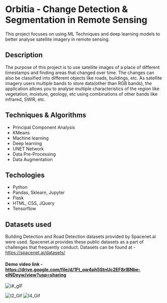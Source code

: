 
# Orbitia - Change Detection & Segmentation in Remote Sensing
This project focuses on using ML Techniques and deep learning models to better analyse satellite imagery in remote sensing.

## Description
The purpose of this project is to use satellite images of a place of different timestamps and finding areas that changed over time.
The changes can also be classified into different objects like roads, buildings, etc. As satellite imagery users multiple bands
to store data(other than RGB bands), the application allows you to analyse multiple characteristics of the region like vegetation, moisture,
geology, etc using combinations of other bands like infrared, SWIR, etc.

## Techniques & Algorithms
- Principal Component Analysis
- KMeans
- Machine learning
- Deep learning
- UNET Network
- Data Pre-Processing
- Data Augmentation

## Techologies
- Python
- Pandas, Sklearn, Jupyter
- Flask
- HTML, CSS, JQuery
- Tensorflow

## Datasets used
Building Detection and Road Detection datasets provided by Spacenet.ai were used. Spacenet.ai provides these public datasets
as a part of challenges that frequently conduct. Datasets can be found at - https://spacenet.ai/datasets/ 

#### Demo video link - https://drive.google.com/file/d/1Ft_ow4ph5StnUc2EF8rlBNbe-eINDeyw/view?usp=sharing

![i#_gIF](https://user-images.githubusercontent.com/47049275/143492203-4009248d-c4f5-4cca-8ece-6376ce6d22d7.gif)
<!--[I1_Gif](https://user-images.githubusercontent.com/47049275/143492212-9c1fa646-051f-4086-8fbd-b74408fc6311.gif) -->
![I2_Gif](https://user-images.githubusercontent.com/47049275/143492215-0690db40-af9f-46a3-a8fe-ad23c49a345d.gif)
![I4_Gif](https://user-images.githubusercontent.com/47049275/143492216-a9a63e1b-1efd-4204-9745-3f883b56d03c.gif)

